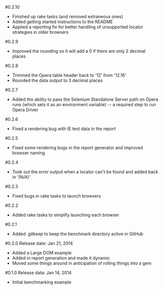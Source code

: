 #0.2.10

+ Finished up rake tasks (and removed extraneous ones)
+ Added getting started instructions to the README
+ Applied a reporting fix for better handling of unsupported locator strategies in older browsers

#0.2.9

+ Improved the rounding so it will add a 0 if there are only 2 decimal places

#0.2.8

+ Trimmed the Opera table header back to '12' from '12.16'
+ Rounded the data output to 3 decimal places

#0.2.7

+ Added the ability to pass the Selenium Standalone Server path on Opera runs (which sets it as an environment variable) -- a required step to run Opera Driver

#0.2.6

+ Fixed a rendering bug with IE test data in the report

#0.2.5

+ Fixed some rendering bugs in the report generator and improved browser naming

#0.2.4

+ Took out the error output when a locator can't be found and added back in '(N/A)'

#0.2.3

+ Fixed bugs in rake tasks to launch browsers

#0.2.2

+ Added rake tasks to simplify launching each browser

#0.2.1

+ Added .gitkeep to keep the benchmark directory active in GitHub

#0.2.0
Release date: Jan 21, 2014

+ Added a Large DOM example
+ Added in report generation and made it dynamic
+ Moved some things around in anticipation of rolling things into a gem

#0.1.0
Release data: Jan 14, 2014

+ Initial benchmarking example
